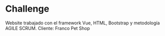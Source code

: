 # Challenge
Website trabajado con el framework Vue, HTML, Bootstrap y metodología AGILE SCRUM. Cliente: Franco Pet Shop

